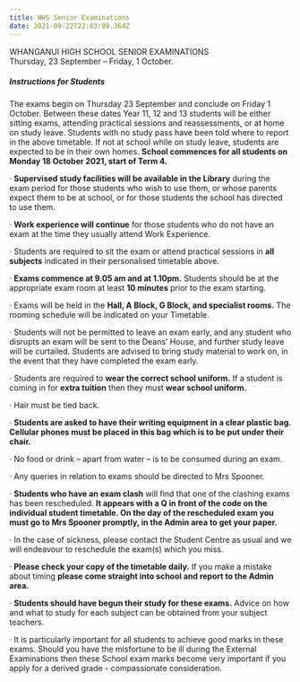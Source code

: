 ```yaml
---
title: WHS Senior Examinations
date: 2021-09-22T22:03:09.364Z
---
```

WHANGANUI HIGH SCHOOL SENIOR EXAMINATIONS  
Thursday, 23 September – Friday, 1 October. 


##### **Instructions for Students**  
The exams begin on Thursday 23 September and conclude on Friday 1 October. Between these dates Year 11, 12 and 13 students will be either sitting exams, attending practical sessions and reassessments, or at home on study leave. Students with no study pass have been told where to report in the above timetable. If not at school while on study leave, students are expected to be in their own homes.  **School commences for all students on Monday 18 October 2021, start of Term 4.**
  
 
·         **Supervised study facilities will be available in the Library** during the exam period for those students who wish to use them, or whose parents expect them to be at school, or for those students the school has directed to use them.
 
·         **Work experience will continue** for those students who do not have an exam at the time they usually attend Work Experience.
 
·         Students are required to sit the exam or attend practical sessions in **all subjects** indicated in their personalised timetable above.
 
·         **Exams commence at 9.05 am and at 1.10pm.** Students should be at the appropriate exam room at least **10 minutes** prior to the exam starting.
 
·         Exams will be held in the **Hall, A Block, G Block, and specialist rooms.** The rooming schedule will be indicated on your Timetable.
 
·         Students will not be permitted to leave an exam early, and any student who disrupts an exam will be sent to the Deans’ House, and further study leave will be curtailed. Students are advised to bring study material to work on, in the event that they have completed the exam early.
 
·         Students are required to **wear the correct school uniform.** If a student is coming in for **extra tuition** then they must **wear school uniform.**
 
·         Hair must be tied back.
 
·         **Students are asked to have their writing equipment in a clear plastic bag. Cellular phones must be placed in this bag which is to be put under their chair.**
 
·         No food or drink – apart from water – is to be consumed during an exam.
 
·         Any queries in relation to exams should be directed to Mrs Spooner.
 
·         **Students who have an exam clash** will find that one of the clashing exams has been rescheduled. **It appears with a Q in front of the code on the individual student timetable. On the day of the rescheduled exam you must go to Mrs Spooner promptly, in the Admin area to get your paper.**
 
·         In the case of sickness, please contact the Student Centre as usual and we will endeavour to reschedule the exam(s) which you miss.
 
·         **Please check your copy of the timetable daily.** If you make a mistake about timing **please come straight into school and report to the Admin area.**
 
·         **Students should have begun their study for these exams.** Advice on how and what to study for each subject can be obtained from your subject teachers.
 
·         It is particularly important for all students to achieve good marks in these exams. Should you have the misfortune to be ill during the External Examinations then these School exam marks become very important if you apply for a derived grade - compassionate consideration.    	
